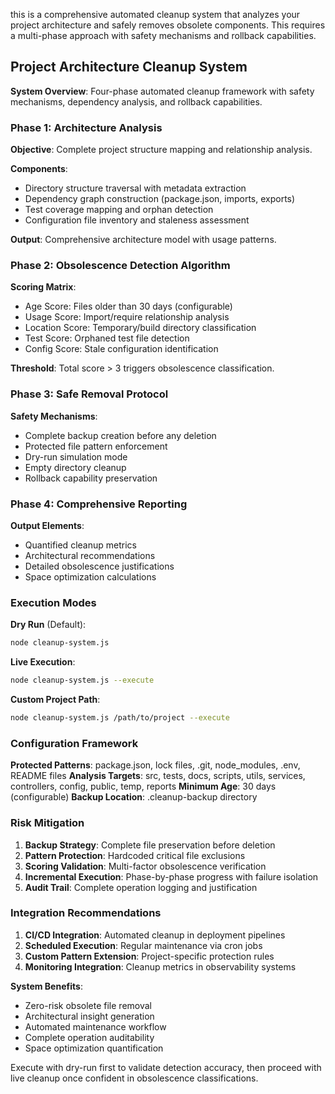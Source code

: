 this is a comprehensive automated cleanup system that analyzes your project architecture and safely removes obsolete components. This requires a multi-phase approach with safety mechanisms and rollback capabilities.

## Project Architecture Cleanup System

**System Overview**: Four-phase automated cleanup framework with safety mechanisms, dependency analysis, and rollback capabilities.

### Phase 1: Architecture Analysis
**Objective**: Complete project structure mapping and relationship analysis.

**Components**:
- Directory structure traversal with metadata extraction
- Dependency graph construction (package.json, imports, exports)
- Test coverage mapping and orphan detection
- Configuration file inventory and staleness assessment

**Output**: Comprehensive architecture model with usage patterns.

### Phase 2: Obsolescence Detection Algorithm
**Scoring Matrix**:
- Age Score: Files older than 30 days (configurable)
- Usage Score: Import/require relationship analysis
- Location Score: Temporary/build directory classification
- Test Score: Orphaned test file detection
- Config Score: Stale configuration identification

**Threshold**: Total score > 3 triggers obsolescence classification.

### Phase 3: Safe Removal Protocol
**Safety Mechanisms**:
- Complete backup creation before any deletion
- Protected file pattern enforcement
- Dry-run simulation mode
- Empty directory cleanup
- Rollback capability preservation

### Phase 4: Comprehensive Reporting
**Output Elements**:
- Quantified cleanup metrics
- Architectural recommendations
- Detailed obsolescence justifications
- Space optimization calculations

### Execution Modes

**Dry Run** (Default):
```bash
node cleanup-system.js
```

**Live Execution**:
```bash
node cleanup-system.js --execute
```

**Custom Project Path**:
```bash
node cleanup-system.js /path/to/project --execute
```

### Configuration Framework
**Protected Patterns**: package.json, lock files, .git, node_modules, .env, README files
**Analysis Targets**: src, tests, docs, scripts, utils, services, controllers, config, public, temp, reports
**Minimum Age**: 30 days (configurable)
**Backup Location**: .cleanup-backup directory

### Risk Mitigation
1. **Backup Strategy**: Complete file preservation before deletion
2. **Pattern Protection**: Hardcoded critical file exclusions
3. **Scoring Validation**: Multi-factor obsolescence verification
4. **Incremental Execution**: Phase-by-phase progress with failure isolation
5. **Audit Trail**: Complete operation logging and justification

### Integration Recommendations
1. **CI/CD Integration**: Automated cleanup in deployment pipelines
2. **Scheduled Execution**: Regular maintenance via cron jobs
3. **Custom Pattern Extension**: Project-specific protection rules
4. **Monitoring Integration**: Cleanup metrics in observability systems

**System Benefits**:
- Zero-risk obsolete file removal
- Architectural insight generation
- Automated maintenance workflow
- Complete operation auditability
- Space optimization quantification

Execute with dry-run first to validate detection accuracy, then proceed with live cleanup once confident in obsolescence classifications.